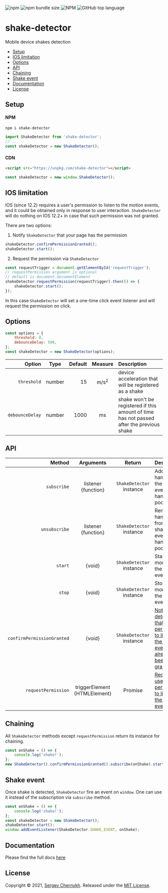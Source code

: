 ![npm](https://img.shields.io/npm/v/shake-detector)
![npm bundle size](https://img.shields.io/bundlephobia/minzip/shake-detector)
![NPM](https://img.shields.io/npm/l/shake-detector)
![GitHub top language](https://img.shields.io/github/languages/top/serglider/shake-detector)

<!--- https://shields.io/ badges -->

# shake-detector

Mobile device shakes detection

-   [Setup](#setup)
-   [IOS limitation](#ios)
-   [Options](#options)
-   [API](#api)
-   [Chaining](#chaining)
-   [Shake event](#shake-event)
-   [Documentation](#docs)
-   [License](#license)

<a name="setup"/>

## Setup

#### NPM

```bash
npm i shake-detector
```

```js
import ShakeDetector from 'shake-detector';
// ...
const shakeDetector = new ShakeDetector();
```

#### CDN

```html
<script src="https://unpkg.com/shake-detector"></script>
```

```js
const shakeDetector = new window.ShakeDetector();
```

<a name="ios"/>

## IOS limitation

IOS (since 12.2) requires a user's permission to listen to the motion events, and it could be obtained only in response to user interaction. `ShakeDetector` will do nothing on IOS 12.2+ in case that such permission was not granted.

There are two options:

1. Notify `ShakeDetector` that your page has the permission

```js
shakeDetector.confirmPermissionGranted();
shakeDetector.start();
```

2. Request the permission via `ShakeDetector`

```js
const requestTrigger = document.getElementById('requestTrigger');
// requestPermission argument is optional
// default is document.documentElement
shakeDetector.requestPermission(requestTrigger).then(() => {
    shakeDetector.start();
});
```

In this case `ShakeDetector` will set a one-time click event listener and will request the permission on click.

<a name="options"/>

## Options

```js
const options = {
    threshold: 8,
    debounceDelay: 500,
};
const shakeDetector = new ShakeDetector(options);
```

|          Option |  Type  | Default |     Measure     | Description                                                                              |
| --------------: | :----: | ------: | :-------------: | :--------------------------------------------------------------------------------------- |
|     `threshold` | number |      15 | m/s<sup>2</sup> | device acceleration that will be registered as a shake                                   |
| `debounceDelay` | number |    1000 |       ms        | shake won't be registered if this amount of time has not passed after the previous shake |

<a name="api"/>

## API

|                     Method |            Arguments            |           Return            | Description                                                                                           |
| -------------------------: | :-----------------------------: | :-------------------------: | :---------------------------------------------------------------------------------------------------- |
|                `subscribe` |     listener<br>{function}      | `ShakeDetector`<br>instance | Adds a handler to the shake event handlers pool                                                       |
|              `unsubscribe` |     listener<br>{function}      | `ShakeDetector`<br>instance | Removes a handler from the shake event handlers pool                                                  |
|                    `start` |             {void}              | `ShakeDetector`<br>instance | Starts monitoring the motion event                                                                    |
|                     `stop` |             {void}              | `ShakeDetector`<br>instance | Stops monitoring the motion event                                                                     |
| `confirmPermissionGranted` |             {void}              | `ShakeDetector`<br>instance | [Notifies the detector that permission to listen to the motion events has already been granted](#ios) |
|        `requestPermission` | triggerElement<br>{HTMLElement} |      Promise<boolean>       | [Requests a user's permission to listen to the motion events](#ios)                                   |

<a name="chaining"/>

## Chaining

All `ShakeDetector` methods except `requestPermission` return its instance for chaining.

```js
const onShake = () => {
    console.log('shake!');
};
new ShakeDetector().confirmPermissionGranted().subscribe(onShake).start();
```

<a name="shake-event"/>

## Shake event

Once shake is detected, `ShakeDetector` fire an event on `window`. One can use it instead of the subscription via `subscribe` method.

```js
const onShake = () => {
    console.log('shake!');
};
const shakeDetector = new ShakeDetector();
shakeDetector.start();
window.addEventListener(ShakeDetector.SHAKE_EVENT, onShake);
```

<a name="docs"/>

## Documentation

Please find the full docs [here](https://serglider.github.io/shake-detector/)

<a name="License"></a>

<a name="license"/>

## License

Copyright © 2021, [Sergey Chernykh](https://github.com/serglider).
Released under the [MIT License](LICENSE).
